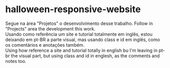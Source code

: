# halloween-responsive-website
Segue na área "Projetos" o desenvolvimento desse trabalho.
Follow in "Projects" area the development this work.
<br>
Usando como referência um site e tutorial totalmente em inglês, estou deixando em pt-BR a parte visual, mas usando class e id em inglês, como os comentários e anotações também.<br>
Using how reference a site and tutorial totally in english bu I'm leaving in pt-br the visual part, but using class and id in englesh, as the comments and notes too.
